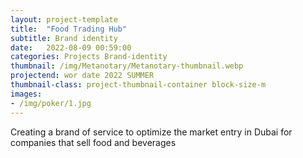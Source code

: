 ```yaml
---
layout: project-template
title:  "Food Trading Hub"
subtitle: Brand identity
date:   2022-08-09 00:59:00
categories: Projects Brand-identity
thumbnail: /img/Metanotary/Metanotary-thumbnail.webp
projectend: wor date 2022 SUMMER
thumbnail-class: project-thumbnail-container block-size-m
images:
- /img/poker/1.jpg
---
```


Creating a brand of service to optimize the market entry in Dubai for companies that sell food and beverages